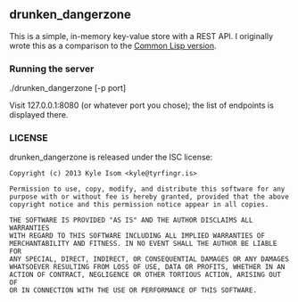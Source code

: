 ## drunken_dangerzone
This is a simple, in-memory key-value store with a REST API. I
originally wrote this as a comparison to the
[Common Lisp version](http://github.com/kisom/drunken-dangerzone).

### Running the server
./drunken_dangerzone [-p port]

Visit 127.0.0.1:8080 (or whatever port you chose); the list of endpoints
is displayed there.

### LICENSE

drunken_dangerzone is released under the ISC license:

    Copyright (c) 2013 Kyle Isom <kyle@tyrfingr.is>
    
    Permission to use, copy, modify, and distribute this software for any
    purpose with or without fee is hereby granted, provided that the above 
    copyright notice and this permission notice appear in all copies.
    
    THE SOFTWARE IS PROVIDED "AS IS" AND THE AUTHOR DISCLAIMS ALL WARRANTIES
    WITH REGARD TO THIS SOFTWARE INCLUDING ALL IMPLIED WARRANTIES OF
    MERCHANTABILITY AND FITNESS. IN NO EVENT SHALL THE AUTHOR BE LIABLE FOR
    ANY SPECIAL, DIRECT, INDIRECT, OR CONSEQUENTIAL DAMAGES OR ANY DAMAGES
    WHATSOEVER RESULTING FROM LOSS OF USE, DATA OR PROFITS, WHETHER IN AN
    ACTION OF CONTRACT, NEGLIGENCE OR OTHER TORTIOUS ACTION, ARISING OUT OF
    OR IN CONNECTION WITH THE USE OR PERFORMANCE OF THIS SOFTWARE.

